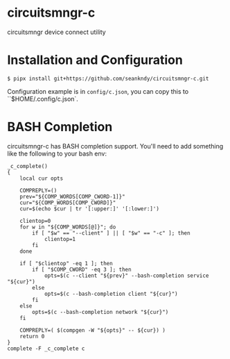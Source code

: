 # circuitsmngr-c
circuitsmngr device connect utility

# Installation and Configuration
```console
$ pipx install git+https://github.com/seankndy/circuitsmngr-c.git
```
Configuration example is in `config/c.json`, you can copy this to ``$HOME/.config/c.json`.

# BASH Completion
circuitsmngr-c has BASH completion support.  You'll need to add something like the following to your bash env:
```shellscript
_c_complete()
{
    local cur opts

    COMPREPLY=()
    prev="${COMP_WORDS[COMP_CWORD-1]}"
    cur="${COMP_WORDS[COMP_CWORD]}"
    cur=$(echo $cur | tr '[:upper:]' '[:lower:]')

    clientop=0
    for w in "${COMP_WORDS[@]}"; do
        if [ "$w" == "--client" ] || [ "$w" == "-c" ]; then
            clientop=1
        fi
    done

    if [ "$clientop" -eq 1 ]; then
        if [ "$COMP_CWORD" -eq 3 ]; then
            opts=$(c --client "${prev}" --bash-completion service "${cur}")
        else
            opts=$(c --bash-completion client "${cur}")
        fi
    else
        opts=$(c --bash-completion network "${cur}")
    fi

    COMPREPLY=( $(compgen -W "${opts}" -- ${cur}) )
    return 0
}
complete -F _c_complete c
```

